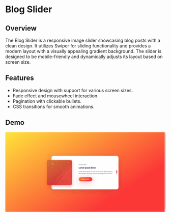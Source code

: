 # Blog Slider

## Overview

The Blog Slider is a responsive image slider showcasing blog posts with a clean design. It utilizes Swiper for sliding functionality and provides a modern layout with a visually appealing gradient background. The slider is designed to be mobile-friendly and dynamically adjusts its layout based on screen size.

## Features

- Responsive design with support for various screen sizes.
- Fade effect and mousewheel interaction.
- Pagination with clickable bullets.
- CSS transitions for smooth animations.

## Demo
![My Animation](./public/demo.gif)





